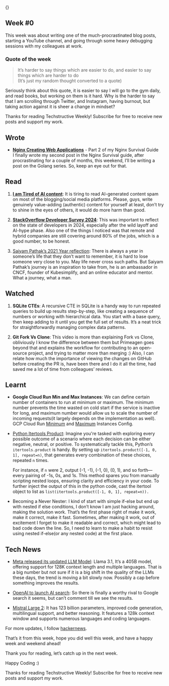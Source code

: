 {}

<h2>Week #0</h2>
<p>This week was about writing one of the much-procrastinated blog posts, starting a YouTube channel, and going through some heavy debugging sessions with my colleagues at work.</p>
<h3>Quote of the week</h3>
<blockquote>
<p>It’s harder to say things which are easier to do, and easier to say things which are harder to do<br>
(It’s just my random thought converted to a quote)</p>
</blockquote>
<p>Seriously think about this quote, it is easier to say I will go to the gym daily, and read books, but working on them is it hard. Why is the harder to say that I am scrolling through Twitter, and Instagram, having burnout, but taking action against it is sheer a change in mindset?</p>
<p>Thanks for reading Techstructive Weekly! Subscribe for free to receive new posts and support my work.</p>
<h2>Wrote</h2>
<ul>
<li><a href="https://www.meetgor.com/nginx-02-web-servers/"><strong>Nginx Creating Web Applications</strong></a> - Part 2 of my Nginx Survival Guide<br>
I finally wrote my second post in the Nginx Survival guide, after procrastinating for a couple of months, this weekend, I’ll be writing a post on the Golang series. So, keep an eye out for that.</li>
</ul>
<h2>Read</h2>
<ol>
<li>
<p><a href="https://dev.to/syeo66/im-tired-of-it-5fe2"><strong>I am Tired of AI content</strong></a>: It is tiring to read AI-generated content spam on most of the blogging/social media platforms. Please, guys, write genuinely value-adding (authentic) content for yourself at least, don’t try to shine in the eyes of others, it would do more harm than good.</p>
</li>
<li>
<p><a href="https://survey.stackoverflow.co/2024/"><strong>StackOverflow Developer Survey 2024</strong></a>: This was important to reflect on the state of developers in 2024, especially after the wild layoff and AI-hype phase. Also one of the things I noticed was that remote and hybrid companies are still covering around 80% of the jobs, which is a good number, to be honest.</p>
</li>
<li>
<p><a href="https://saiyampathak.medium.com/2021-year-i-want-and-do-not-want-to-remember-4229c4a32015">Saiyam Pathak’s 2021 Year reflection</a>: There is always a year in someone’s life that they don’t want to remember, it is hard to lose someone very close to you. May life never cross such paths. But Saiyam Pathak’s journey is an inspiration to take from, he is an ambassador in CNCF, founder of Kubesimplify, and an online educator and mentor. What a journey, what a man.</p>
</li>
</ol>
<h2>Watched</h2>
<ol>
<li>
<p><strong>SQLite CTEs</strong>: A recursive CTE in SQLite is a handy way to run repeated queries to build up results step-by-step, like creating a sequence of numbers or working with hierarchical data. You start with a base query, then keep adding to it until you get the full set of results. It’s a neat trick for straightforwardly managing complex data patterns.</p>
</li>
<li>
<p><strong>Git Fork Vs Clone</strong>: This video is more than explaining Fork vs Clone, obliviously I know the difference between them but Primeagen goes beyond that and explains the workflow for contributing to an open-source project, and trying to matter more than merging :) Also, I can relate how much the importance of viewing the changes on GitHub before creating the PR is, have been there and I do it all the time, had saved me a lot of time from colleagues’ reviews.</p>
</li>
</ol>
<h2>Learnt</h2>
<ul>
<li>
<p><strong>Google Cloud Run Min and Max Instances</strong>: We can define certain number of containers to run at minimum or maximum. The minimum number prevents the time wasted on cold start if the service is inactive for long, and maximum number would allow us to scale the number of incoming requests(it largely depends on the implementation as well). GCP Cloud Run <a href="https://cloud.google.com/run/docs/configuring/min-instances">Minimum</a> and <a href="https://cloud.google.com/run/docs/configuring/max-instances">Maximum</a> Instances Config.</p>
</li>
<li>
<p><a href="https://docs.python.org/3/library/itertools.html#itertools.product">Python Itertools Product</a>: Imagine you're tasked with exploring every possible outcome of a scenario where each decision can be either negative, neutral, or positive. To systematically tackle this, Python’s <code>itertools.product</code> is handy. By setting up <code>itertools.product([-1, 0, 1], repeat=n)</code>, that generates every combination of these choices, repeated <code>n</code> times.</p>
<p>For instance, if <code>n</code> were 2, output (-1, -1), (-1, 0), (0, 1), and so forth—every pairing of -1s, 0s, and 1s. This method spares you from manually scripting nested loops, ensuring clarity and efficiency in your code. To further inject the output of this in the python code, cast the itertool object to list as <code>list(itertools.product([-1, 0, 1], repeat=n)).</code></p>
</li>
<li>
<p>Becoming a Never Nester: I kind of start with simple if-else but end up with nested if else conditions, I don’t know I am just hacking around, making the solution work. That’s the first phase right of make it work, make it correct, make it fast. Sometimes, after making it work, out of excitement I forget to make it readable and correct, which might lead to bad code down the line. So, I need to learn to make a habit to resist using nested if-else(or any nested code) at the first place.</p>
</li>
</ul>
<h2>Tech News</h2>
<ul>
<li>
<p><a href="https://ai.meta.com/blog/meta-llama-3-1/">Meta released its updated LLM Model</a>: Llama 3.1, It’s a 405B model, offering support for 128K context length and multiple languages. That is a big number but not sure if it is a big shift in the quality of the LLMs these days, the trend is moving a bit slowly now. Possibly a cap before something improves the results.</p>
</li>
<li>
<p><a href="https://chatgpt.com/search">OpenAI to launch AI search</a>: So there is finally a worthy rival to Google search it seems, but can’t comment till we see the results.</p>
</li>
<li>
<p><a href="https://mistral.ai/news/mistral-large-2407">Mistral Large 2</a>: It has 123 billion parameters, improved code generation, multilingual support, and better reasoning. It features a 128k context window and supports numerous languages and coding languages.</p>
</li>
</ul>
<p>For more updates, I follow <a href="https://mailchi.mp/hackernewsletter/567">hackernews</a>.</p>
<p>That’s it from this week, hope you did well this week, and have a happy week and weekend ahead!</p>
<p>Thank you for reading, let’s catch up in the next week.</p>
<p>Happy Coding :)</p>
<p>Thanks for reading Techstructive Weekly! Subscribe for free to receive new posts and support my work.</p>
